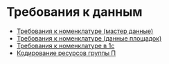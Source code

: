 # Требования к данным

* [Требования к номенклатуре (мастер данные)](trebovaniya-k-nomenklature.md)
* [Требования к номенклатуре (данные площадок)](trebovaniya-k-nomenklature-dannye-ploshadok.md)
* [Требования к номенклатуре в 1с](trebovaniya-k-nomenklature-v-1s.md)
* [Кодирование ресурсов группы П](kodirovaniya-resursov-gruppy-p.md)
